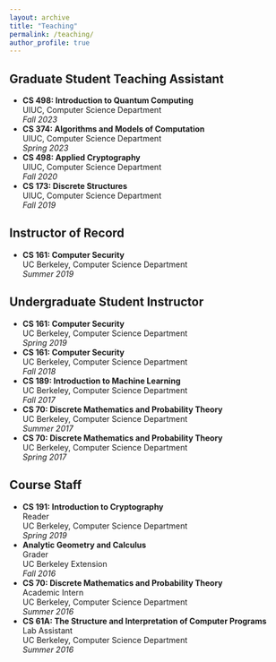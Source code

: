 ```yaml
---
layout: archive
title: "Teaching"
permalink: /teaching/
author_profile: true
---
```


## Graduate Student Teaching Assistant  

- **CS 498: Introduction to Quantum Computing**  
UIUC, Computer Science Department  
_Fall 2023_
- **CS 374: Algorithms and Models of Computation**  
UIUC, Computer Science Department  
_Spring 2023_
- **CS 498: Applied Cryptography**  
UIUC, Computer Science Department  
_Fall 2020_
- **CS 173: Discrete Structures**  
UIUC, Computer Science Department  
_Fall 2019_

## Instructor of Record  

- **CS 161: Computer Security**  
UC Berkeley, Computer Science Department  
_Summer 2019_

## Undergraduate Student Instructor  

- **CS 161: Computer Security**  
UC Berkeley, Computer Science Department  
_Spring 2019_
- **CS 161: Computer Security**  
UC Berkeley, Computer Science Department  
_Fall 2018_
- **CS 189: Introduction to Machine Learning**  
UC Berkeley, Computer Science Department  
_Fall 2017_
- **CS 70: Discrete Mathematics and Probability Theory**  
UC Berkeley, Computer Science Department  
_Summer 2017_
- **CS 70: Discrete Mathematics and Probability Theory**  
UC Berkeley, Computer Science Department  
_Spring 2017_

## Course Staff  

- **CS 191: Introduction to Cryptography**  
Reader   
UC Berkeley, Computer Science Department  
_Spring 2019_
- **Analytic Geometry and Calculus**  
Grader  
UC Berkeley Extension  
_Fall 2016_
- **CS 70: Discrete Mathematics and Probability Theory**  
Academic Intern  
UC Berkeley, Computer Science Department  
_Summer 2016_
- **CS 61A: The Structure and Interpretation of Computer Programs**  
Lab Assistant  
UC Berkeley, Computer Science Department  
_Summer 2016_

